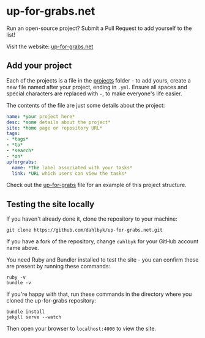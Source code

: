 up-for-grabs.net
================

Run an open-source project? Submit a Pull Request to add yourself to the list!

Visit the website: [up-for-grabs.net](http://up-for-grabs.net/)

## Add your project

Each of the projects is a file in the [projects](https://github.com/dahlbyk/up-for-grabs.net/blob/gh-pages/_data/projects/) folder - to add yours, create a new file named after your project, ending in `.yml`. Ensure all spaces and special characters are replaced with `-`, to make everyone's life easier.

The contents of the file are just some details about the project:

```yaml
name: *your project here*
desc: *some details about the project*
site: *home page or repository URL*
tags:
- *tags*
- *to*
- *search*
- *on*
upforgrabs:
  name: *the label associated with your tasks*
  link: *URL which users can view the tasks*
```

Check out the [up-for-grabs](https://github.com/dahlbyk/up-for-grabs.net/blob/gh-pages/_data/projects/up-for-grabs.net.yml) file for an example of this project structure.

## Testing the site locally

If you haven't already done it, clone the repository to your machine:

```
git clone https://github.com/dahlbyk/up-for-grabs.net.git
```

If you have a fork of the repository, change `dahlbyk` for your GitHub account name above.

You need Ruby and Bundler installed to test the site - you can confirm these are present by running these commands:

```
ruby -v
bundle -v
```

If you're happy with that, run these commands in the directory where you cloned the up-for-grabs repository:

```
bundle install
jekyll serve --watch
```

Then open your browser to `localhost:4000` to view the site.
